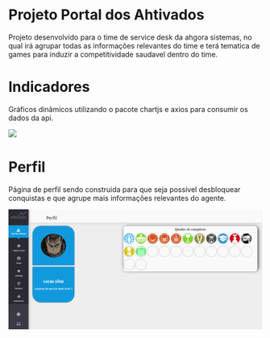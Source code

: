 # Projeto Portal dos Ahtivados

Projeto desenvolvido para o time de service desk da ahgora sistemas, no qual irá agrupar todas as informações relevantes do time e terá tematica de games para induzir a competitividade saudavel dentro do time.

# Indicadores

Gráficos dinâmicos utilizando o pacote chartjs e axios para consumir os dados da api.

<img src="./src/assets/portalgif.gif">

# Perfil

Página de perfil sendo construida para que seja possível desbloquear conquistas e que agrupe mais informações relevantes do agente.

<img src="./src/assets/perfil.png">
